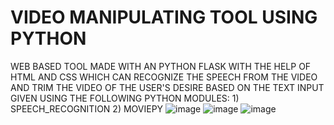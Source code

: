 # VIDEO MANIPULATING TOOL USING PYTHON
WEB BASED TOOL MADE WITH AN PYTHON FLASK WITH THE HELP OF HTML AND CSS WHICH CAN RECOGNIZE THE SPEECH FROM THE VIDEO AND TRIM THE VIDEO OF THE USER'S DESIRE BASED ON THE TEXT INPUT GIVEN USING THE FOLLOWING PYTHON MODULES: 1) SPEECH_RECOGNITION 2) MOVIEPY
![image](https://github.com/ShibI6662/Huddle_Aid/assets/127126152/20a88e09-2e85-42d0-95dc-6e2cbed53973)
![image](https://github.com/ShibI6662/Huddle_Aid/assets/127126152/970c9aa0-940b-4a9f-b51f-c6e6868d1fbb)
![image](https://github.com/ShibI6662/Huddle_Aid/assets/127126152/449c1f64-2083-451e-9d4b-29d13f976b33)
